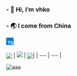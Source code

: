 ### - 👋 Hi, I’m vhko
### - 🌏 I come from China
<!--[![Top Langs](https://github-readme-stats.vercel.app/api/top-langs/?username=vhko&layout=pie)](https://github.com/anuraghazra/github-readme-stats)
[![Top Langs](https://github-readme-stats.vercel.app/api/top-langs/?username=anuraghazra&layout=pie)](https://github.com/anuraghazra/github-readme-stats)
![Anurag's GitHub stats](https://github-readme-stats.vercel.app/api?username=vhko&show_icons=true)
![](http://github-profile-summary-cards.vercel.app/api/cards/profile-details?username=vhko&theme=default)
-->
<code><img height="20" alt="typescript" src="https://raw.githubusercontent.com/github/explore/80688e429a7d4ef2fca1e82350fe8e3517d3494d/topics/typescript/typescript.png"></code>  

<a href="google.com"><img width="90%" align="center" src="http://github-profile-summary-cards.vercel.app/api/cards/profile-details?username=vhko&theme=vue"/></a>
| <a><img src="http://github-profile-summary-cards.vercel.app/api/cards/productive-time?username=vhko&theme=vue&utcOffset=8"/></a> | <a href="google.com"><img  align="center" src="http://github-profile-summary-cards.vercel.app/api/cards/repos-per-language?username=vhko&theme=vue"/></a>|
| --- | --- |

![aaa](/AnimatedEmojies-512px-179.gif)
<!--
- 👀 I’m interested in ...
- 🌱 I’m currently learning ...
- 💞️ I’m looking to collaborate on ...
- 📫 How to reach me ...
vhko/vhko is a ✨ special ✨ repository because its `README.md` (this file) appears on your GitHub profile.
You can click the Preview link to take a look at your changes.
--->
